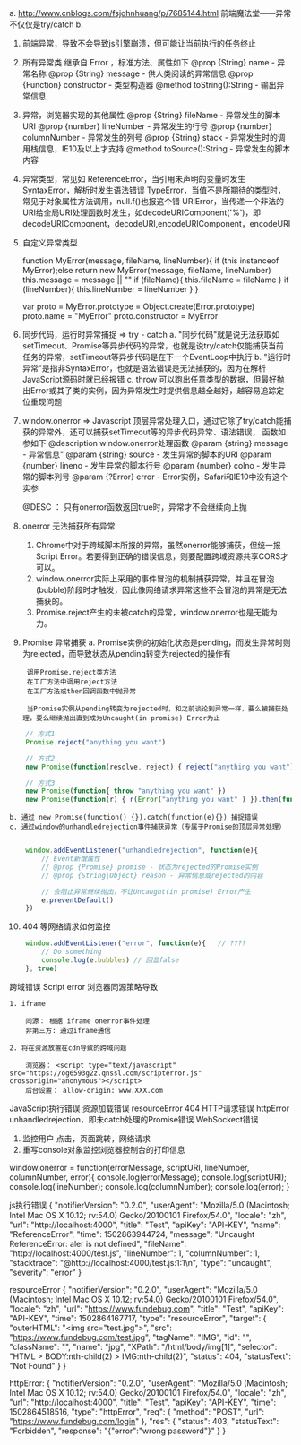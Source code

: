 a. http://www.cnblogs.com/fsjohnhuang/p/7685144.html  前端魔法堂——异常不仅仅是try/catch
b. 



1. 前端异常，导致不会导致js引擎崩溃，但可能让当前执行的任务终止

2. 所有异常类 继承自 Error ，标准方法、属性如下
    @prop {String} name - 异常名称
    @prop {String} message - 供人类阅读的异常信息
    @prop {Function} constructor - 类型构造器
    @method toString():String - 输出异常信息

3.  异常，浏览器实现的其他属性
    @prop {String} fileName - 异常发生的脚本URI
    @prop {number} lineNumber - 异常发生的行号
    @prop {number} columnNumber - 异常发生的列号
    @prop {String} stack - 异常发生时的调用栈信息，IE10及以上才支持
    @method toSource():String - 异常发生的脚本内容

4. 异常类型，常见如 
    ReferenceError，当引用未声明的变量时发生
    SyntaxError，解析时发生语法错误
    TypeError，当值不是所期待的类型时，常见于对象属性方法调用，null.f()也报这个错
    URIError，当传递一个非法的URI给全局URI处理函数时发生，如decodeURIComponent('%')，即decodeURIComponent，decodeURI,encodeURIComponent，encodeURI


5. 自定义异常类型

    function MyError(message, fileName, lineNumber){
    if (this instanceof MyError);else return new MyError(message, fileName, lineNumber)
        this.message = message || ""
        if (fileName){ this.fileName = fileName }
        if (lineNumber){ this.lineNumber = lineNumber }
    }

    var proto = MyError.prototype = Object.create(Error.prototype)
    proto.name = "MyError"
    proto.constructor = MyError


6. 同步代码，运行时异常捕捉 => try - catch
    a. "同步代码"就是说无法获取如setTimeout、Promise等异步代码的异常，也就是说try/catch仅能捕获当前任务的异常，setTimeout等异步代码是在下一个EventLoop中执行 
    b. "运行时异常"是指非SyntaxError，也就是语法错误是无法捕获的，因为在解析JavaScript源码时就已经报错
    c. throw 可以跑出任意类型的数据，但最好抛出Error或其子类的实例，因为异常发生时提供信息越全越好，越容易追踪定位重现问题

7. window.onerror => Javascript 顶层异常处理入口，通过它除了try/catch能捕获的异常外，还可以捕获setTimeout等的异步代码异常、语法错误， 函数如参如下
    @description window.onerror处理函数
    @param {string} message - 异常信息"
    @param {string} source  - 发生异常的脚本的URI
    @param {number} lineno  - 发生异常的脚本行号
    @param {number} colno   - 发生异常的脚本列号
    @param {?Error} error   - Error实例，Safari和IE10中没有这个实参

    @DESC ： 只有onerror函数返回true时，异常才不会继续向上抛

8. onerror 无法捕获所有异常
    1. Chrome中对于跨域脚本所报的异常，虽然onerror能够捕获，但统一报Script Error。若要得到正确的错误信息，则要配置跨域资源共享CORS才可以。
    2. window.onerror实际上采用的事件冒泡的机制捕获异常，并且在冒泡(bubble)阶段时才触发，因此像网络请求异常这些不会冒泡的异常是无法捕获的。
    3. Promise.reject产生的未被catch的异常，window.onerror也是无能为力。

9. Promise 异常捕获
    a. Promise实例的初始化状态是pending，而发生异常时则为rejected，而导致状态从pending转变为rejected的操作有

        调用Promise.reject类方法
        在工厂方法中调用reject方法
        在工厂方法或then回调函数中抛异常

        当Promise实例从pending转变为rejected时，和之前谈论到异常一样，要么被捕获处理，要么继续抛出直到成为Uncaught(in promise) Error为止


```javascript
    // 方式1
    Promise.reject("anything you want")

    // 方式2
    new Promise(function(resolve, reject) { reject("anything you want") })

    // 方式3
    new Promise(function{ throw "anything you want" })
    new Promise(function(r) { r(Error("anything you want" ) }).then(function(e) { throw e })

```

    b. 通过 new Promise(function() {}).catch(function(e){}) 捕捉错误
    c. 通过window的unhandledrejection事件捕获异常（专属于Promise的顶层异常处理）

```javascript

    window.addEventListener("unhandledrejection", function(e){
        // Event新增属性
        // @prop {Promise} promise - 状态为rejected的Promise实例
        // @prop {String|Object} reason - 异常信息或rejected的内容

        // 会阻止异常继续抛出，不让Uncaught(in promise) Error产生
        e.preventDefault()
    })

```


10. 404 等网络请求如何监控 

```javascript
    window.addEventListener("error", function(e){   // ????
        // Do something
        console.log(e.bubbles) // 回显false
    }, true)
```



跨域错误 Script error 浏览器同源策略导致

    1. iframe

        同源： 根据 iframe onerror事件处理
        非第三方: 通过iframe通信

    2. 将在资源放置在cdn导致的跨域问题
    
        浏览器： <script type="text/javascript" src="https://og6593g2z.qnssl.com/scripterror.js" crossorigin="anonymous"></script>
        后台设置： allow-origin: www.XXX.com






JavaScript执行错误
资源加载错误  resourceError 404
HTTP请求错误  httpError
unhandledrejection，即未catch处理的Promise错误
WebSockect错误


1. 监控用户 点击，页面跳转，网络请求
2. 重写console对象监控浏览器控制台的打印信息



window.onerror = function(errorMessage, scriptURI, lineNumber, columnNumber, error){
    console.log(errorMessage);
    console.log(scriptURI);
    console.log(lineNumber);
    console.log(columnNumber);
    console.log(error);
}

    



js执行错误
{
    "notifierVersion": "0.2.0",
    "userAgent": "Mozilla/5.0 (Macintosh; Intel Mac OS X 10.12; rv:54.0) Gecko/20100101 Firefox/54.0",
    "locale": "zh",
    "url": "http://localhost:4000",
    "title": "Test",
    "apiKey": "API-KEY",
    "name": "ReferenceError",
    "time": 1502863944724,
    "message": "Uncaught ReferenceError: aler is not defined",
    "fileName": "http://localhost:4000/test.js",
    "lineNumber": 1,
    "columnNumber": 1,
    "stacktrace": "@http://localhost:4000/test.js:1:1\n",
    "type": "uncaught",
    "severity": "error"
}


resourceError
{
    "notifierVersion": "0.2.0",
    "userAgent": "Mozilla/5.0 (Macintosh; Intel Mac OS X 10.12; rv:54.0) Gecko/20100101 Firefox/54.0",
    "locale": "zh",
    "url": "https://www.fundebug.com",
    "title": "Test",
    "apiKey": "API-KEY",
    "time": 1502864167717,
    "type": "resourceError",
    "target": {
        "outerHTML": "<img src=\"test.jpg\">",
        "src": "https://www.fundebug.com/test.jpg",
        "tagName": "IMG",
        "id": "",
        "className": "",
        "name": "jpg",
        "XPath": "/html/body/img[1]",
        "selector": "HTML > BODY:nth-child(2) > IMG:nth-child(2)",
        "status": 404,
        "statusText": "Not Found"
    }
}


httpError: 
{
    "notifierVersion": "0.2.0",
    "userAgent": "Mozilla/5.0 (Macintosh; Intel Mac OS X 10.12; rv:54.0) Gecko/20100101 Firefox/54.0",
    "locale": "zh",
    "url": "http://localhost:4000",
    "title": "Test",
    "apiKey": "API-KEY",
    "time": 1502864518516,
    "type": "httpError",
    "req": {
        "method": "POST",
        "url": "https://www.fundebug.com/login"
    },
    "res": {
        "status": 403,
        "statusText": "Forbidden",
        "response": "{\"error\":\"wrong password\"}"
    }
}



